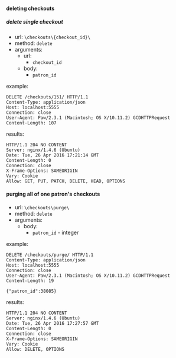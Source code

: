 #### deleting checkouts

##### delete single checkout

* url: `\checkouts\{checkout_id}\`
* method: `delete`
* arguments:
  * url:
    * `checkout_id`
  * body:
    * `patron_id`

example:
```
DELETE /checkouts/151/ HTTP/1.1
Content-Type: application/json
Host: localhost:5555
Connection: close
User-Agent: Paw/2.3.1 (Macintosh; OS X/10.11.2) GCDHTTPRequest
Content-Length: 107
```
results:
```
HTTP/1.1 204 NO CONTENT
Server: nginx/1.4.6 (Ubuntu)
Date: Tue, 26 Apr 2016 17:21:14 GMT
Content-Length: 0
Connection: close
X-Frame-Options: SAMEORIGIN
Vary: Cookie
Allow: GET, PUT, PATCH, DELETE, HEAD, OPTIONS
```

#### purging all of one patron's checkouts

* url: `\checkouts\purge\`
* method: `delete`
* arguments:
  * body:
    * `patron_id` - integer

example:
```
DELETE /checkouts/purge/ HTTP/1.1
Content-Type: application/json
Host: localhost:5555
Connection: close
User-Agent: Paw/2.3.1 (Macintosh; OS X/10.11.2) GCDHTTPRequest
Content-Length: 19

{"patron_id":38085}
```

results:
```
HTTP/1.1 204 NO CONTENT
Server: nginx/1.4.6 (Ubuntu)
Date: Tue, 26 Apr 2016 17:27:57 GMT
Content-Length: 0
Connection: close
X-Frame-Options: SAMEORIGIN
Vary: Cookie
Allow: DELETE, OPTIONS
```